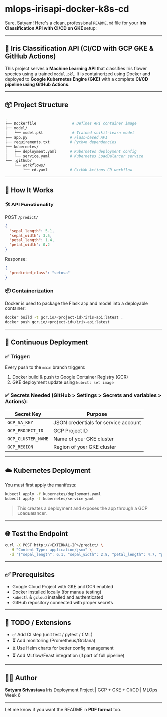 # mlops-irisapi-docker-k8s-cd
Sure, Satyam! Here's a clean, professional `README.md` file for your **Iris Classification API with CI/CD on GKE** setup:

---

## 🧠 Iris Classification API (CI/CD with GCP GKE & GitHub Actions)

This project serves a **Machine Learning API** that classifies Iris flower species using a trained `model.pkl`. It is containerized using Docker and deployed to **Google Kubernetes Engine (GKE)** with a complete **CI/CD pipeline using GitHub Actions**.

---

## 📦 Project Structure

```bash
.
├── Dockerfile                # Defines API container image
├── model/
│   └── model.pkl             # Trained scikit-learn model
├── app.py                   # Flask-based API
├── requirements.txt         # Python dependencies
├── kubernetes/
│   ├── deployment.yaml      # Kubernetes deployment config
│   └── service.yaml         # Kubernetes LoadBalancer service
└── .github/
    └── workflows/
        └── cd.yaml          # GitHub Actions CD workflow
```

---

## 🚀 How It Works

### 🛠 API Functionality

POST `/predict/`

```json
{
  "sepal_length": 5.1,
  "sepal_width": 3.5,
  "petal_length": 1.4,
  "petal_width": 0.2
}
```

Response:

```json
{
  "predicted_class": "setosa"
}
```

### 📦 Containerization

Docker is used to package the Flask app and model into a deployable container:

```bash
docker build -t gcr.io/<project-id>/iris-api:latest .
docker push gcr.io/<project-id>/iris-api:latest
```

---

## 🔁 Continuous Deployment

### ✅ Trigger:

Every push to the `main` branch triggers:

1. Docker build & push to Google Container Registry (GCR)
2. GKE deployment update using `kubectl set image`

### ✅ Secrets Needed (GitHub > Settings > Secrets and variables > Actions):

| Secret Key         | Purpose                              |
| ------------------ | ------------------------------------ |
| `GCP_SA_KEY`       | JSON credentials for service account |
| `GCP_PROJECT_ID`   | GCP Project ID                       |
| `GCP_CLUSTER_NAME` | Name of your GKE cluster             |
| `GCP_REGION`       | Region of your GKE cluster           |

---

## ☁️ Kubernetes Deployment

You must first apply the manifests:

```bash
kubectl apply -f kubernetes/deployment.yaml
kubectl apply -f kubernetes/service.yaml
```

> This creates a deployment and exposes the app through a GCP LoadBalancer.

---

## 🌐 Test the Endpoint

```bash
curl -X POST http://<EXTERNAL-IP>/predict/ \
  -H "Content-Type: application/json" \
  -d '{"sepal_length": 6.1, "sepal_width": 2.8, "petal_length": 4.7, "petal_width": 1.2}'
```

---

## ✅ Prerequisites

* Google Cloud Project with GKE and GCR enabled
* Docker installed locally (for manual testing)
* `kubectl` & `gcloud` installed and authenticated
* GitHub repository connected with proper secrets

---

## 🧪 TODO / Extensions

* ✅ Add CI step (unit test / pytest / CML)
* ⏳ Add monitoring (Prometheus/Grafana)
* ⏳ Use Helm charts for better config management
* ⏳ Add MLflow/Feast integration (if part of full pipeline)

---

## 👨‍💻 Author

**Satyam Srivastava**
Iris Deployment Project | GCP + GKE + CI/CD | MLOps Week 6

---

Let me know if you want the README in **PDF format** too.
